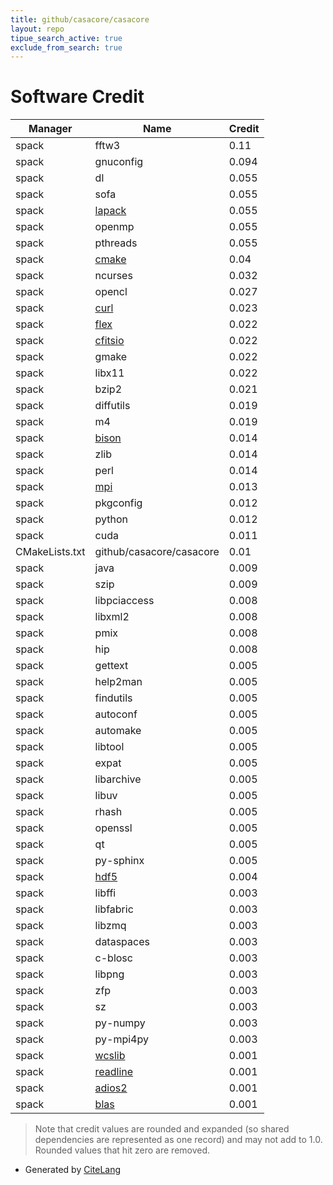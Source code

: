 ```yaml
---
title: github/casacore/casacore
layout: repo
tipue_search_active: true
exclude_from_search: true
---
```

# Software Credit

|Manager|Name|Credit|
|-------|----|------|
|spack|fftw3|0.11|
|spack|gnuconfig|0.094|
|spack|dl|0.055|
|spack|sofa|0.055|
|spack|[lapack](https://developer.arm.com/tools-and-software/server-and-hpc/downloads/arm-performance-libraries)|0.055|
|spack|openmp|0.055|
|spack|pthreads|0.055|
|spack|[cmake](https://www.cmake.org)|0.04|
|spack|ncurses|0.032|
|spack|opencl|0.027|
|spack|[curl](https://curl.se/)|0.023|
|spack|[flex](https://github.com/westes/flex)|0.022|
|spack|[cfitsio](https://heasarc.gsfc.nasa.gov/fitsio/)|0.022|
|spack|gmake|0.022|
|spack|libx11|0.022|
|spack|bzip2|0.021|
|spack|diffutils|0.019|
|spack|m4|0.019|
|spack|[bison](https://www.gnu.org/software/bison/)|0.014|
|spack|zlib|0.014|
|spack|perl|0.014|
|spack|[mpi](http://mvapich.cse.ohio-state.edu)|0.013|
|spack|pkgconfig|0.012|
|spack|python|0.012|
|spack|cuda|0.011|
|CMakeLists.txt|github/casacore/casacore|0.01|
|spack|java|0.009|
|spack|szip|0.009|
|spack|libpciaccess|0.008|
|spack|libxml2|0.008|
|spack|pmix|0.008|
|spack|hip|0.008|
|spack|gettext|0.005|
|spack|help2man|0.005|
|spack|findutils|0.005|
|spack|autoconf|0.005|
|spack|automake|0.005|
|spack|libtool|0.005|
|spack|expat|0.005|
|spack|libarchive|0.005|
|spack|libuv|0.005|
|spack|rhash|0.005|
|spack|openssl|0.005|
|spack|qt|0.005|
|spack|py-sphinx|0.005|
|spack|[hdf5](https://portal.hdfgroup.org)|0.004|
|spack|libffi|0.003|
|spack|libfabric|0.003|
|spack|libzmq|0.003|
|spack|dataspaces|0.003|
|spack|c-blosc|0.003|
|spack|libpng|0.003|
|spack|zfp|0.003|
|spack|sz|0.003|
|spack|py-numpy|0.003|
|spack|py-mpi4py|0.003|
|spack|[wcslib](https://www.atnf.csiro.au/people/mcalabre/WCS/wcslib/)|0.001|
|spack|[readline](https://tiswww.case.edu/php/chet/readline/rltop.html)|0.001|
|spack|[adios2](https://csmd.ornl.gov/software/adios2)|0.001|
|spack|[blas](https://cnugteren.github.io/clblast/clblast.html)|0.001|


> Note that credit values are rounded and expanded (so shared dependencies are represented as one record) and may not add to 1.0. Rounded values that hit zero are removed.


- Generated by [CiteLang](https://github.com/vsoch/citelang)
